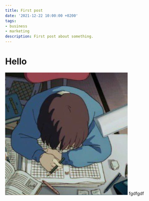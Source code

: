 ```yaml
---
title: First post
date: '2021-12-22 10:00:00 +0200'
tags:
- business
- marketing
description: First post about something.
---
```


# Hello

![alt text](\assets\img\avatar.jpg)
fgdfgdf
